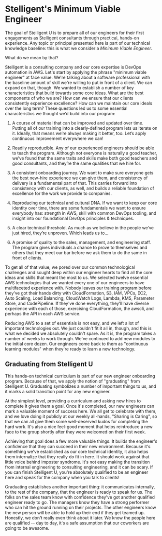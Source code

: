 # Stelligent's Minimum Viable Engineer

The goal of Stelligent U is to prepare all of our engineers for their first
engagements as Stelligent consultants through practical, hands-on experience.
Any topic or principal presented here is part of our technical knowledge
baseline: this is what we consider a _Minimum Viable Engineer_.

What do we mean by that?

Stelligent is a consulting company and our core expertise is DevOps automation
in AWS. Let's start by applying the phrase "minimum viable engineer" at face
value. We're talking about a software professional with the baseline amount of
skill we're willing to put in front of a client. We can expand on that, though.
We wanted to establish a number of key characteristics that build towards some
core ideas. What are the best components of who we are? How can we ensure that
our clients consistently experience excellence? How can we maintain our core
ideals over the long term? These questions led us to some essential
characteristics we thought we’d build into our program:

1. A course of material that can be improved and updated over time. Putting all
   of our training into a clearly-defined program lets us iterate on it. Ideally,
   that means we’re always making it better, too. Let’s apply continuous
   improvement everywhere we can!

1. Readily reproducible. Any of our experienced engineers should be able to
   teach the program. Although not everyone is naturally a good teacher, we’ve
   found that the same traits and skills make both good teachers and good
   consultants, and they’re the same qualities that we hire for.

1. A consistent onboarding journey. We want to make sure everyone gets the best
   new-hire experience we can give them, and consistency of delivery is a
   fundamental part of that. This carries forward into consistency with our
   clients, as well, and builds a reliable foundation of excellence for the work
   we provide to companies.

1. Reproducing our technical and cultural DNA. If we want to keep our core
   identity over time, there are some fundamentals we want to ensure everybody
   has: strength in AWS, skill with common DevOps tooling, and insight into our
   foundational DevOps principles & techniques.

1. A clear technical threshold. As much as we believe in the people we’ve just
   hired, they’re unproven. Which leads us to...

1. A promise of quality to the sales, management, and engineering staff. The
   program gives individuals a chance to prove to themselves and others that
   they meet our bar before we ask them to do the same in front of clients.

To get all of that value, we pored over our common technological challenges and
sought deep within our engineer hearts to find all the core ideas and skills
that meant the most to us. We selected twelve essential AWS technologies that we
wanted every one of our engineers to have multifaceted experience with. Nobody
leaves our training program before they've got their hands dirty with
CloudFormation, S3, IAM, VPCs, EC2, Auto Scaling, Load Balancing, CloudWatch
Logs, Lambda, KMS, Parameter Store, and CodePipeline. If they've done
everything, they'll have diverse experience with each of those, exercising
CloudFormation, the awscli, and perhaps the API in each AWS service.

Reducing AWS to a set of essentials is not easy, and we left a lot of important
technologies out. We just couldn't fit it all in, though, and this is what we
decided we absolutely couldn't spare. As it is, the program takes a number of
weeks to work through. We've continued to add new modules to the initial core
dozen. Our engineers come back to them as "continuous learning modules" when
they're ready to learn a new technology.

## Graduating from Stelligent U

This hands-on technical curriculum is part of our new engineer onboarding
program. Because of that, we apply the notion of "graduating" from Stelligent U.
Graduating symbolizes a number of important things to us, and it marks a solid
transition point for any new engineer.

At the simplest level, providing a curriculum and asking new hires to complete
it gives them a goal. Once it's completed, our new engineers can mark a valuable
moment of success here. We all get to celebrate with them, and we love doing it
publicly at our weekly all-hands, "Sharing is Caring", so that we can all give
them some well-deserved kudos for completing the hard work. It's also a nice
feel-good moment that helps reintroduce a new face to the group shortly after
they were welcomed on their first week.

Achieving that goal does a few more valuable things. It builds the engineer's
confidence that they can succeed in their new environment. Because it's
something we've established as our core technical identity, it also helps them
internalize that they really do fit in here. It should work against that little
voice behind imposter syndrome. It's not easy making the transition from
internal engineering to consulting engineering, and it can be scary. If you can
finish Stelligent U, you're absolutely qualified to be an engineer here and
speak for the company when you talk to clients!

Graduating establishes another important thing: it communicates internally, to
the rest of the company, that the engineer is ready to speak for us. The folks
on the sales team know with confidence they've got another qualified engineer
ready to go. The managers know they have a strong performer who can hit the
ground running on their projects. The other engineers know the new person will
be able to hold up their end if they get teamed up. Honestly, we don't really
even think about it later. We know the people here are qualified -- day to day,
it's a safe assumption that our coworkers are going to be awesome.
